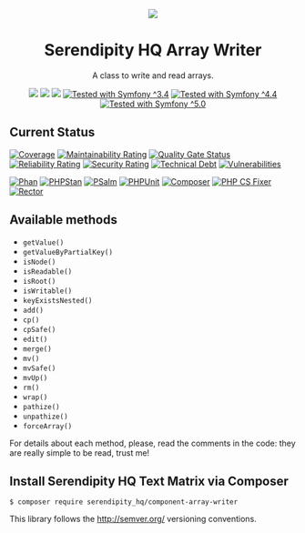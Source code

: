 <p align="center">
    <a href="http://www.serendipityhq.com" target="_blank">
        <img style="max-width: 350px" src="http://www.serendipityhq.com/assets/open-source-projects/Logo-SerendipityHQ-Icon-Text-Purple.png">
    </a>
</p>

<h1 align="center">Serendipity HQ Array Writer</h1>
<p align="center">A class to write and read arrays.</p>
<p align="center">
    <a href="https://github.com/Aerendir/component-array-writer/releases"><img src="https://img.shields.io/packagist/v/serendipity_hq/component-array-writer.svg?style=flat-square"></a>
    <a href="https://opensource.org/licenses/MIT"><img src="https://img.shields.io/badge/license-MIT-brightgreen.svg?style=flat-square"></a>
    <a href="https://github.com/Aerendir/component-array-writer/releases"><img src="https://img.shields.io/packagist/php-v/serendipity_hq/component-array-writer?color=%238892BF&style=flat-square&logo=php" /></a>
    <a title="Tested with Symfony ^3.4" href="https://github.com/Aerendir/component-array-writer/actions"><img title="Tested with Symfony ^3.4" src="https://img.shields.io/badge/Symfony-%5E3.4-333?style=flat-square&logo=symfony" /></a>
    <a title="Tested with Symfony ^4.4" href="https://github.com/Aerendir/component-array-writer/actions"><img title="Tested with Symfony ^4.4" src="https://img.shields.io/badge/Symfony-%5E4.4-333?style=flat-square&logo=symfony" /></a>
    <a title="Tested with Symfony ^5.0" href="https://github.com/Aerendir/component-array-writer/actions"><img title="Tested with Symfony ^5.0" src="https://img.shields.io/badge/Symfony-%5E5.0-333?style=flat-square&logo=symfony" /></a>
</p>

## Current Status

[![Coverage](https://sonarcloud.io/api/project_badges/measure?project=Aerendir_component-array-writer&metric=coverage)](https://sonarcloud.io/dashboard?id=Aerendir_component-array-writer)
[![Maintainability Rating](https://sonarcloud.io/api/project_badges/measure?project=Aerendir_component-array-writer&metric=sqale_rating)](https://sonarcloud.io/dashboard?id=Aerendir_component-array-writer)
[![Quality Gate Status](https://sonarcloud.io/api/project_badges/measure?project=Aerendir_component-array-writer&metric=alert_status)](https://sonarcloud.io/dashboard?id=Aerendir_component-array-writer)
[![Reliability Rating](https://sonarcloud.io/api/project_badges/measure?project=Aerendir_component-array-writer&metric=reliability_rating)](https://sonarcloud.io/dashboard?id=Aerendir_component-array-writer)
[![Security Rating](https://sonarcloud.io/api/project_badges/measure?project=Aerendir_component-array-writer&metric=security_rating)](https://sonarcloud.io/dashboard?id=Aerendir_component-array-writer)
[![Technical Debt](https://sonarcloud.io/api/project_badges/measure?project=Aerendir_component-array-writer&metric=sqale_index)](https://sonarcloud.io/dashboard?id=Aerendir_component-array-writer)
[![Vulnerabilities](https://sonarcloud.io/api/project_badges/measure?project=Aerendir_component-array-writer&metric=vulnerabilities)](https://sonarcloud.io/dashboard?id=Aerendir_component-array-writer)

[![Phan](https://github.com/Aerendir/PHPArrayWriter/workflows/Phan/badge.svg)](https://github.com/Aerendir/PHPArrayWriter/actions)
[![PHPStan](https://github.com/Aerendir/PHPArrayWriter/workflows/PHPStan/badge.svg)](https://github.com/Aerendir/PHPArrayWriter/actions)
[![PSalm](https://github.com/Aerendir/PHPArrayWriter/workflows/PSalm/badge.svg)](https://github.com/Aerendir/PHPArrayWriter/actions)
[![PHPUnit](https://github.com/Aerendir/PHPArrayWriter/workflows/PHPunit/badge.svg)](https://github.com/Aerendir/PHPArrayWriter/actions)
[![Composer](https://github.com/Aerendir/PHPArrayWriter/workflows/Composer/badge.svg)](https://github.com/Aerendir/PHPArrayWriter/actions)
[![PHP CS Fixer](https://github.com/Aerendir/PHPArrayWriter/workflows/PHP%20CS%20Fixer/badge.svg)](https://github.com/Aerendir/PHPArrayWriter/actions)
[![Rector](https://github.com/Aerendir/PHPArrayWriter/workflows/Rector/badge.svg)](https://github.com/Aerendir/PHPArrayWriter/actions)

## Available methods

- `getValue()`
- `getValueByPartialKey()`
- `isNode()`
- `isReadable()`
- `isRoot()`
- `isWritable()`
- `keyExistsNested()`
- `add()`
- `cp()`
- `cpSafe()`
- `edit()`
- `merge()`
- `mv()`
- `mvSafe()`
- `mvUp()`
- `rm()`
- `wrap()`
- `pathize()`
- `unpathize()`
- `forceArray()`

For details about each method, please, read the comments in the code: they are really simple to be read, trust me!

## Install Serendipity HQ Text Matrix via Composer

    $ composer require serendipity_hq/component-array-writer

This library follows the http://semver.org/ versioning conventions.
